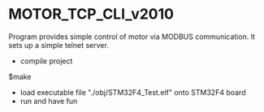 MOTOR_TCP_CLI_v2010
=================

Program provides simple control of motor via MODBUS communication. It sets up a simple telnet server. 

- compile project 

$make 

- load executable file "./obj/STM32F4_Test.elf" onto STM32F4 board
- run and have fun
